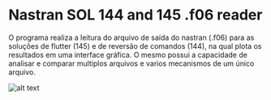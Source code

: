 # Nastran SOL 144 and 145 .f06 reader

O programa realiza a leitura do arquivo de saída do nastran (.f06) para as soluções de flutter (145) e de reversão de comandos (144), na qual plota os resultados em uma interface gráfica.
O mesmo possui a capacidade de analisar e comparar multiplos arquivos e varios mecanismos de um único arquivo.

![alt text](https://github.com/geralfoJunior/Nastran_f06_reader/edit/main/image.jpg?raw=true)

